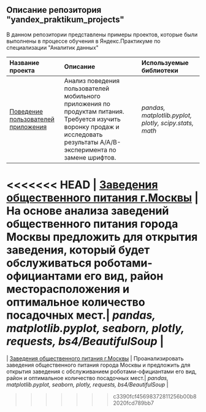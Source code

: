 ## Описание репозитория "yandex_praktikum_projects"

В данном репозитории представлены примеры проектов, которые были выполнены в процессе обучения в Яндекс.Практикуме по специализации "Аналитик данных"

| Название проекта | Описание | Используемые библиотеки | 
| :---------------------- | :---------------------- | :---------------------- |
| [Поведение пользователей приложения](users_behavior) | Анализ поведения пользователей мобильного приложения по продуктам питания. Требуется изучить воронку продаж и исследовать результаты A/A/B-эксперимента по замене шрифтов.| *pandas, matplotlib.pyplot, plotly, scipy.stats, math* |
<<<<<<< HEAD
| [Заведения общественного питания г.Москвы](cafes_restaurants) | На основе анализа заведений общественного питания города Москвы предложить для открытия заведения, 
который будет обслуживаться роботами-официантами его вид, район месторасположения и оптимальное количество посадочных мест.| *pandas, matplotlib.pyplot, seaborn, plotly, requests, bs4/BeautifulSoup* |
=======
| [Заведения общественного питания г.Москвы](cafes_restaurants) | Проанализировать заведения общественного питания города Москвы и предложить для открытия заведения с обслуживанием роботами-официантами его вид, район и оптимальное количество посадочных мест.| *pandas, matplotlib.pyplot, seaborn, plotly, requests, bs4/BeautifulSoup* |
>>>>>>> c3390fcf45698372811256b00b82020fcd789bb7

